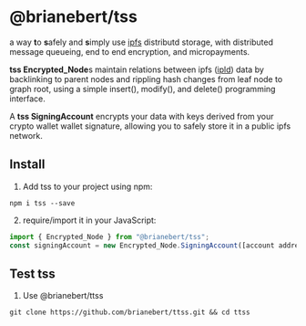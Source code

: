 # @brianebert/tss
a way **t**o **s**afely and **s**imply use [ipfs](https://github.com/ipfs/ipfs) distributd storage, with distributed message queueing, end to end encryption, and micropayments.

**tss Encrypted_Node**s maintain relations between ipfs ([ipld](https://github.com/ipld/ipld)) data by backlinking to parent nodes and rippling hash changes from leaf node to graph root, using a simple insert(), modify(), and delete() programming interface.

A **tss SigningAccount** encrypts your data with keys derived from your crypto wallet wallet signature, allowing you to safely store it in a public ipfs network.

## Install

1. Add tss to your project using npm:

```shell
npm i tss --save
```

2. require/import it in your JavaScript:

```js
import { Encrypted_Node } from "@brianebert/tss";
const signingAccount = new Encrypted_Node.SigningAccount([account address[, signing key]]) // will ask Freighter if not passed
```
## Test tss

1. Use @brianebert/ttss
```shell
git clone https://github.com/brianebert/ttss.git && cd ttss
```